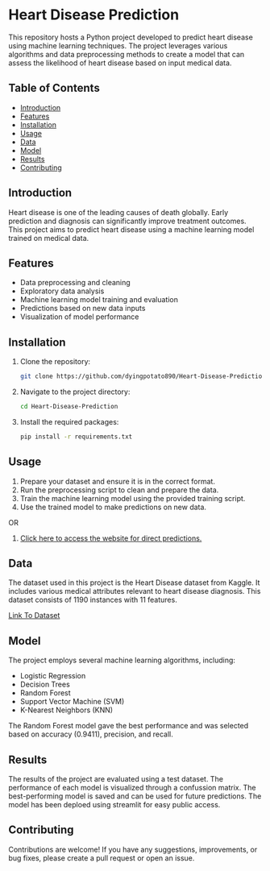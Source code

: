 # Heart Disease Prediction

This repository hosts a Python project developed to predict heart disease using machine learning techniques. The project leverages various algorithms and data preprocessing methods to create a model that can assess the likelihood of heart disease based on input medical data.

## Table of Contents

- [Introduction](#introduction)
- [Features](#features)
- [Installation](#installation)
- [Usage](#usage)
- [Data](#data)
- [Model](#model)
- [Results](#results)
- [Contributing](#contributing)

## Introduction

Heart disease is one of the leading causes of death globally. Early prediction and diagnosis can significantly improve treatment outcomes. This project aims to predict heart disease using a machine learning model trained on medical data.

## Features

- Data preprocessing and cleaning
- Exploratory data analysis
- Machine learning model training and evaluation
- Predictions based on new data inputs
- Visualization of model performance

## Installation

1. Clone the repository:
   ```bash
   git clone https://github.com/dyingpotato890/Heart-Disease-Prediction.git
   ```
2. Navigate to the project directory:
   ```bash
   cd Heart-Disease-Prediction
   ```
3. Install the required packages:
   ```bash
   pip install -r requirements.txt
   ```

## Usage

1. Prepare your dataset and ensure it is in the correct format.
2. Run the preprocessing script to clean and prepare the data.
3. Train the machine learning model using the provided training script.
4. Use the trained model to make predictions on new data.

OR

1. [Click here to access the website for direct predictions.](https://heart-disease-prediction-dyingpotato890.streamlit.app/)

## Data

The dataset used in this project is the Heart Disease dataset from Kaggle. It includes various medical attributes relevant to heart disease diagnosis. This dataset consists of 1190 instances with 11 features. 

[Link To Dataset](https://www.kaggle.com/datasets/mexwell/heart-disease-dataset?)


## Model

The project employs several machine learning algorithms, including:

- Logistic Regression
- Decision Trees
- Random Forest
- Support Vector Machine (SVM)
- K-Nearest Neighbors (KNN)

The Random Forest model gave the best performance and was selected based on accuracy (0.9411), precision, and recall.

## Results

The results of the project are evaluated using a test dataset. The performance of each model is visualized through a confussion matrix. The best-performing model is saved and can be used for future predictions. The model has been deploed using streamlit for easy public access.

## Contributing

Contributions are welcome! If you have any suggestions, improvements, or bug fixes, please create a pull request or open an issue.

